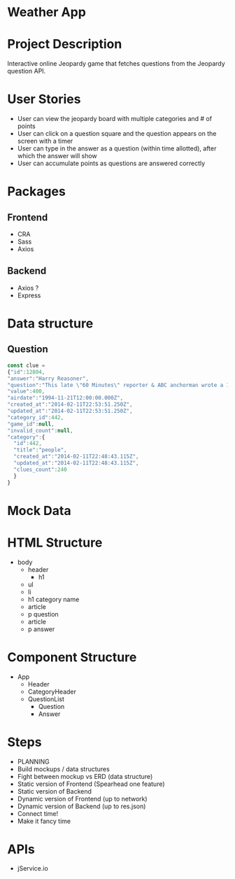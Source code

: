 # Weather App

# Project Description

Interactive online Jeopardy game that fetches questions from the Jeopardy question API.

# User Stories

- User can view the jeopardy board with multiple categories and # of points
- User can click on a question square and the question appears on the screen with a timer
- User can type in the answer as a question (within time allotted), after which the answer will show
- User can accumulate points as questions are answered correctly

# Packages


## Frontend

- CRA
- Sass
- Axios

## Backend

- Axios ?
- Express

# Data structure

## Question

```jsx
const clue = 
{"id":12804,
"answer":"Harry Reasoner",
"question":"This late \"60 Minutes\" reporter & ABC anchorman wrote a 1946 novel titled \"Tell Me About Women\"",
"value":400,
"airdate":"1994-11-21T12:00:00.000Z",
"created_at":"2014-02-11T22:53:51.250Z",
"updated_at":"2014-02-11T22:53:51.250Z",
"category_id":442,
"game_id":null,
"invalid_count":null,
"category":{
  "id":442,
  "title":"people",
  "created_at":"2014-02-11T22:48:43.115Z",
  "updated_at":"2014-02-11T22:48:43.115Z",
  "clues_count":240
  }
}
```

# Mock Data

# HTML Structure

- body
  - header
    - h1
  - ul
   - li
   - h1 category name
   - article
    - p question
   - article
    - p answer

# Component Structure

- App
  - Header
  - CategoryHeader
  - QuestionList
    - Question
    - Answer

# Steps

- PLANNING
- Build mockups / data structures
- Fight between mockup vs ERD (data structure)
- Static version of Frontend (Spearhead one feature)
- Static version of Backend
- Dynamic version of Frontend (up to network)
- Dynamic version of Backend (up to res.json)
- Connect time!
- Make it fancy time

# APIs

- jService.io